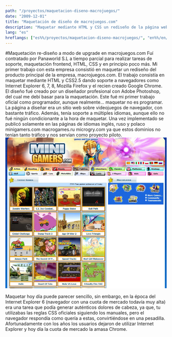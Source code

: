 ```yaml
---
path: "/proyectos/maquetacion-diseno-macrojuegos/"
date: "2009-12-01"
title: "Maquetación de diseño de macrojuegos.com"
description: "Maquetar mediante HTML y CSS un rediseño de la página web macrojuegos.com. Diseño en formato psd creado por un diseñador."
lang: "es"
hreflangs: ["es%%/proyectos/maquetacion-diseno-macrojuegos/", "en%%/en/proyects/revamping-the-layout-design-from-macrojuegos/"]
---
```

#Maquetación re-diseño a modo de upgrade en macrojuegos.com
Fuí contratado por Panaworld S.L a tiempo parcial para realizar tareas de soporte, maquetación frontend, HTML, CSS y en principio poco más. Mi primer trabajo con esta empresa consistió en maquetar un rediseño del producto principal de la empresa, macrojuegos.com. El trabajo consistía en maquetar mediante HTML y CSS2.5 dando soporte a navegadores como Internet Explorer 6, 7, 8, Mozilla Firefox y el recien creado Google Chrome. El diseño fué creado por un diseñador profesional con Adobe Photoshop, del cual me debí basar para la maquetación. Este fué mi primer trabajo oficial como programador, aunque realmente... maquetar no es programar. La página a diseñar era un sitio web sobre videojuegos de navegador, con bastante tráfico. Además, tenía soporte a múltiples idiomas, aunque ello no fué ningún condicionante a la hora de maquetar. Una vez implementado se publicó solamente en las páginas de idiomas inglés, ruso y polaco minigamers.com macrogames.ru microgry.com ya que estos dominios no tenían tanto tráfico y nos servían como proyecto piloto.
![Diseño renovado](minigamers-revamp.jpg)

Maquetar hoy día puede parecer sencillo, sin embargo, en la época del Internet Explorer 6 (navegador con una cuota de mercado todavía muy alta) era una tarea que podía generar auténticos dolores de cabeza, ya que, tu utilizabas las reglas CSS oficiales siguiendo los manuales, pero el navegador respondía como quería a estas, convirtiéndose en una pesadilla. Afortunadamente con los años los usuarios dejaron de utilizar Internet Explorer y hoy día la cuota de mercado la amasa Chrome.